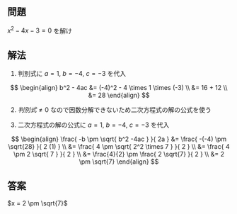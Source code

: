 ## 問題
  $x^2 - 4x -3 = 0$  を解け

## 解法
1. 判別式に $a = 1$, $b = -4$, $c =- 3$ を代入

$$
\begin{align}
b^2 - 4ac
&= (-4)^2 - 4 \times 1 \times (-3) \\
&= 16 + 12 \\
&= 28
\end{align}
$$

2. $判別式 \neq 0$ なので因数分解できないため二次方程式の解の公式を使う

3. 二次方程式の解の公式に $a = 1$, $b = -4$, $c =- 3$ を代入

$$
\begin{align}
\frac{ -b \pm \sqrt{ b^2 -4ac } }{ 2a }
&= \frac{ -(-4) \pm \sqrt{28} }{ 2 (1) } \\
&= \frac{ 4 \pm \sqrt{ 2^2 \times 7 } }{ 2 } \\
&= \frac{ 4 \pm 2 \sqrt{ 7 } }{ 2 } \\
&= \frac{4}{2} \pm \frac{ 2 \sqrt{7} }{ 2 } \\
&= 2 \pm \sqrt{7}
\end{align}
$$

## 答案

$x = 2 \pm \sqrt{7}$
